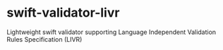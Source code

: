 # swift-validator-livr
Lightweight swift validator supporting Language Independent Validation Rules Specification (LIVR)

